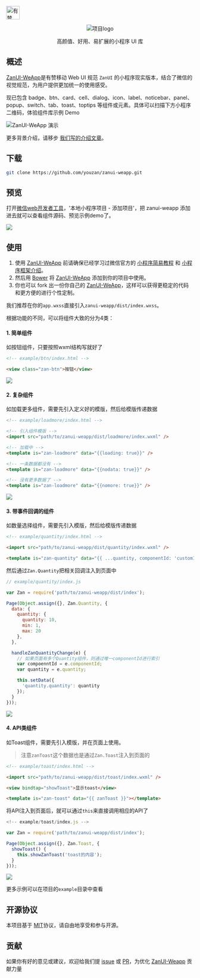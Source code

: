 <p>
<a href="https://github.com/youzan/"><img alt="有赞logo" width="36px" src="https://img.yzcdn.cn/public_files/2017/02/09/e84aa8cbbf7852688c86218c1f3bbf17.png" alt="youzan">
</p></a>
<p align="center">
    <img alt="项目logo" src="https://img.yzcdn.cn/public_files/2017/02/06/ee0ebced79a80457d77ce71c7d414c74.png">
</p>
<p align="center">高颜值、好用、易扩展的小程序 UI 库</p>


## 概述
[ZanUI-WeApp]是有赞移动 Web UI 规范 `ZanUI` 的小程序现实版本，结合了微信的视觉规范，为用户提供更加统一的使用感受。

现已包含 badge、btn、card、cell、dialog、icon、label、noticebar、panel、popup、switch、tab、toast、toptips 等组件或元素。具体可以扫描下方小程序二维码，体验组件库示例 Demo

![ZanUI-WeApp 演示](https://img.yzcdn.cn/public_files/2017/10/30/554dd940eb1a269d4ac9133e78ae321f.jpg)

更多背景介绍，请移步 [我们写的介绍文章](http://tech.youzan.com/zanui-weapp/)。

## 下载
``` bash
git clone https://github.com/youzan/zanui-weapp.git
```

## 预览
打开[微信web开发者工具](https://mp.weixin.qq.com/debug/wxadoc/dev/devtools/download.html)，'本地小程序项目 - 添加项目'，把 zanui-weapp 添加进去就可以查看组件源码、预览示例demo了。

![](https://img.yzcdn.cn/public_files/2017/02/08/a5e6445075826183659742cc6946c477.png)

## 使用

1. 使用 [ZanUI-WeApp] 前请确保已经学习过微信官方的 [小程序简易教程] 和 [小程序框架介绍]。
2. 然后用 [Bower] 将 [ZanUI-WeApp] 添加到你的项目中使用。
3. 你也可以 fork 出一份你自己的 [ZanUI-WeApp]，这样可以获得更稳定的代码和更方便的进行个性定制。

我们推荐在你的`app.wxss`直接引入`zanui-weapp/dist/index.wxss`。

根据功能的不同，可以将组件大致的分为4类：

#### 1. 简单组件

如按钮组件，只要按照wxml结构写就好了

~~~html
<!-- example/btn/index.html -->

<view class="zan-btn">按钮</view>
~~~

![](https://img.yzcdn.cn/public_files/2017/02/08/1b1e39ed3dc6b63519a68ba1e2650cfc.png)

#### 2. 复杂组件

如加载更多组件，需要先引入定义好的模版，然后给模版传递数据

~~~html
<!-- example/loadmore/index.html -->

<!-- 引入组件模版 -->
<import src="path/to/zanui-weapp/dist/loadmore/index.wxml" />

<!-- 加载中 -->
<template is="zan-loadmore" data="{{loading: true}}" />

<!-- 一条数据都没有 -->
<template is="zan-loadmore" data="{{nodata: true}}" />

<!-- 没有更多数据了 -->
<template is="zan-loadmore" data="{{nomore: true}}" />
~~~

![](https://img.yzcdn.cn/public_files/2017/02/08/b96fdc7971577b32915604c5b2c1a3bb.png)

#### 3. 带事件回调的组件

如数量选择组件，需要先引入模版，然后给模版传递数据

~~~html
<!-- example/quantity/index.html -->

<import src="path/to/zanui-weapp/dist/quantity/index.wxml" />

<template is="zan-quantity" data="{{ ...quantity, componentId: 'customId' }}" />
~~~

然后通过`Zan.Quantity`把相关回调注入到页面中

~~~js
// example/quantity/index.js

var Zan = require('path/to/zanui-weapp/dist/index');

Page(Object.assign({}, Zan.Quantity, {
  data: {
    quantity: {
      quantity: 10,
      min: 1,
      max: 20
    },
  },

  handleZanQuantityChange(e) {
    // 如果页面有多个Quantity组件，则通过唯一componentId进行索引
    var compoenntId = e.componentId;
    var quantity = e.quantity;

    this.setData({
      'quantity.quantity': quantity
    });
  }
}));
~~~

![](https://img.yzcdn.cn/public_files/2017/02/08/b791dfef150b01a7ce1e9aa9e60e0038.png)

#### 4. API类组件

如Toast组件，需要先引入模版，并在页面上使用。

> 注意`zanToast`这个数据也是通过`Zan.Toast`注入到页面的

~~~html
<!-- example/toast/index.html -->

<import src="path/to/zanui-weapp/dist/toast/index.wxml" />

<view bindtap="showToast">显示toast</view>

<template is="zan-toast" data="{{ zanToast }}"></template>
~~~

将API注入到页面后，就可以通过`this`来直接调用相应的API了

~~~js
<!-- example/toast/index.js -->

var Zan = require('path/to/zanui-weapp/dist/index');

Page(Object.assign({}, Zan.Toast, {
  showToast() {
    this.showZanToast('toast的内容');
  }
}));

~~~

![](https://img.yzcdn.cn/public_files/2017/02/08/ada80798c88df08060ce96964384e88e.png)

更多示例可以在项目的`example`目录中查看

## 开源协议
本项目基于 [MIT](https://zh.wikipedia.org/wiki/MIT%E8%A8%B1%E5%8F%AF%E8%AD%89)协议，请自由地享受和参与开源。

## 贡献

如果你有好的意见或建议，欢迎给我们提 [issue] 或 [PR]，为优化 [ZanUI-Weapp] 贡献力量

[ZanUI-WeApp]: https://github.com/youzan/zanui-weapp
[issue]: https://github.com/youzan/zanui-weapp/issues/new
[PR]: https://github.com/youzan/zanui-weapp/compare
[ZanUI WeApp]: https://github.com/youzan/zanui-weapp
[MIT]: http://opensource.org/licenses/MIT
[Bower]: https://bower.io/
[小程序简易教程]: https://mp.weixin.qq.com/debug/wxadoc/dev/
[小程序框架介绍]: https://mp.weixin.qq.com/debug/wxadoc/dev/framework/MINA.html
